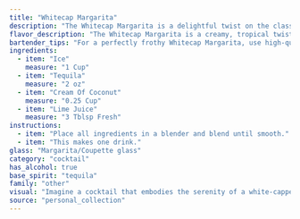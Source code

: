 ```yaml
---
title: "Whitecap Margarita"
description: "The Whitecap Margarita is a delightful twist on the classic Margarita, belonging to the Sour family. This creamy, tropical take emerged in the 1970s, likely born from the desire to create a more approachable, sweeter version of the traditional tequila cocktail. "
flavor_description: "The Whitecap Margarita is a creamy, tropical twist on the classic. The tequila provides a sharp, agave-forward base, while the cream of coconut adds a rich, sweet, and subtly nutty flavor. Lime juice balances the sweetness with a bright, citrusy tang, resulting in a refreshing and decadent cocktail with a smooth, velvety texture. "
bartender_tips: "For a perfectly frothy Whitecap Margarita, use high-quality tequila and fresh lime juice.  Shake with ice until super cold, then strain into a salt-rimmed glass. For a smooth, creamy texture, use a high-quality cream of coconut.  Don't over-shake, or it will become too foamy. Garnish with a lime wedge and enjoy the sweet, tropical, and slightly tart flavor. "
ingredients:
  - item: "Ice"
    measure: "1 Cup"
  - item: "Tequila"
    measure: "2 oz"
  - item: "Cream Of Coconut"
    measure: "0.25 Cup"
  - item: "Lime Juice"
    measure: "3 Tblsp Fresh"
instructions:
  - item: "Place all ingredients in a blender and blend until smooth."
  - item: "This makes one drink."
glass: "Margarita/Coupette glass"
category: "cocktail"
has_alcohol: true
base_spirit: "tequila"
family: "other"
visual: "Imagine a cocktail that embodies the serenity of a white-capped wave crashing on a sandy beach.  **Describe the Whitecap Margarita in detail, focusing on its appearance. Consider the following:*** **Color:** Is it a vibrant, tropical hue, or more of a creamy white with subtle hints of color?* **Texture:** Is it smooth and velvety, or does it have a layered, distinct appearance?* **Garnish:** What type of garnish would enhance the visual appeal and complement the flavors of the cocktail?* **Glassware:** Does it sit elegantly in a classic margarita glass, or does it demand a more rustic vessel? Remember to evoke a sense of the beach and the coolness of the whitecap waves in your description. "
source: "personal_collection"
---
```


